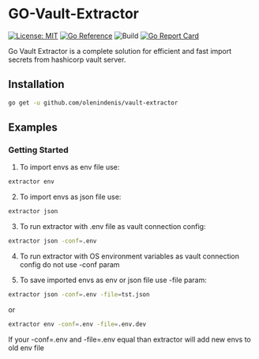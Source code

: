 # GO-Vault-Extractor

[![License: MIT](https://img.shields.io/badge/License-MIT-green.svg)](https://opensource.org/licenses/MIT)
[![Go Reference](https://pkg.go.dev/badge/github.com/olenindenis/vault-extractor.svg)](https://pkg.go.dev/github.com/olenindenis/vault-extractor)
![Build](https://github.com/olenindenis/vault-extractor/actions/workflows/main.yml/badge.svg?branch=main)
[![Go Report Card](https://goreportcard.com/badge/github.com/olenindenis/vault-extractor)](https://goreportcard.com/report/github.com/olenindenis/vault-extractor)

Go Vault Extractor is a complete solution for efficient and fast import secrets from hashicorp vault server.

## Installation

```sh
go get -u github.com/olenindenis/vault-extractor
```

## Examples

### Getting Started

1. To import envs as env file use:
```sh
extractor env
```

2. To import envs as json file use:
```sh
extractor json
```

3. To run extractor with .env file as vault connection config:
```sh
extractor json -conf=.env
```

4. To run extractor with OS environment variables as vault connection config do not use -conf param

5. To save imported envs as env or json file use -file param:
```sh
extractor json -conf=.env -file=tst.json
```
or
```sh
extractor env -conf=.env -file=.env.dev
```

If your -conf=.env and -file=.env equal than extractor will add new envs to old env file
